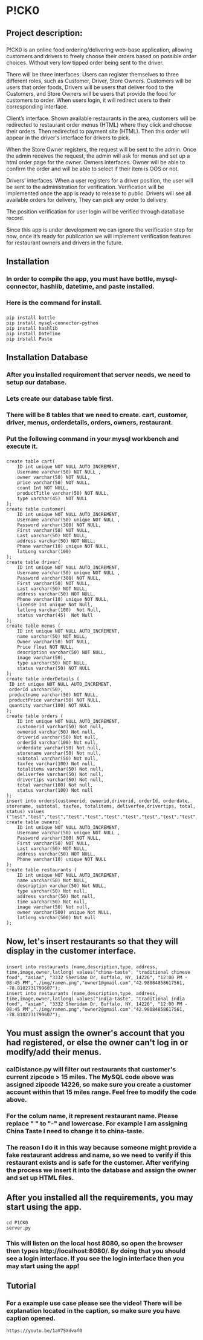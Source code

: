 # P!CK0
  ## Project description:
  ### 
  P!CK0 is an online food ordering/delivering web-base application, allowing customers and drivers to freely choose their orders based on possible order choices. Without very low tipped order being sent to the driver.

There will be three interfaces. Users can register themselves to three different roles, such as Customer, Driver, Store Owners. Customers will be users that order foods, Drivers will be users that deliver food to the Customers, and Store Owners will be users that provide the food for customers to order. When users login, it will redirect users to their corresponding interface.

Client’s interface. Shown available restaurants in the area, customers will be redirected to restaurant order menus (HTML) where they click and choose their orders. Then redirected to payment site (HTML). Then this order will appear in the driver's interface for drivers to pick.

When the Store Owner registers, the request will be sent to the admin. Once the admin receives the request, the admin will ask for menus and set up a html order page for the owner.
Owners interfaces. Owner will be able to confirm the order and will be able to select if their item is OOS or not.

Drivers’ interfaces. When a user registers for a driver position, the user will be sent to the administration for verification. Verification will be implemented once the app is ready to release to public. Drivers will see all available orders for delivery, They can pick any order to delivery.

The position verification for user login will be verified through database record. 

Since this app is under development we can ignore the verification step for now, once it’s ready for publication we will implement verification features for restaurant owners and drivers in the future. 
###
 ## Installation
 ### In order to compile the app, you must have bottle, mysql-connector, hashlib, datetime, and paste installed.
 ### Here is the command for install.  
 ###
    pip install bottle
    pip install mysql-connector-python
    pip install hashlib
    pip install DateTime
    pip install Paste
###
## Installation Database
### After you installed requirement that server needs, we need to setup our database.
### Lets create our database table first.
### There will be 8 tables that we need to create. cart, customer, driver, menus, orderdetails, orders, owners, restaurant.
### Put the following command in your mysql workbench and execute it.
### 
    create table cart(
    	ID int unique NOT NULL AUTO_INCREMENT,
        Username varchar(50) NOT NULL ,
        owner varchar(50) NOT NULL,
    	price varchar(50) NOT NULL,
        count Int NOT NULL,
        productTitle varchar(50) NOT NULL,
        type varchar(45)  NOT NULL
    );
    create table customer(
    	ID int unique NOT NULL AUTO_INCREMENT,
        Username varchar(50) unique NOT NULL ,
        Password varchar(300) NOT NULL,
    	First varchar(50) NOT NULL,
        Last varchar(50) NOT NULL,
        address varchar(50) NOT NULL,
        Phone varchar(10) unique NOT NULL,
    	latLong varchar(100)
    );
    create table driver(
    	ID int unique NOT NULL AUTO_INCREMENT,
        Username varchar(50) unique NOT NULL ,
        Password varchar(300) NOT NULL,
    	First varchar(50) NOT NULL,
        Last varchar(50) NOT NULL,
        address varchar(50) NOT NULL,
        Phone varchar(10) unique NOT NULL,
    	License Int unique Not Null,
		latlong varchar(100)  Not Null,
    	status varchar(45)  Not Null
    );
    create table menus (
        ID int unique NOT NULL AUTO_INCREMENT,
        name varchar(50) NOT NULL,
        Owner varchar(50) NOT NULL,
        Price float NOT NULL,
        description varchar(50) NOT NULL,
        image varchar(50),
        type varchar(50) NOT NULL,
        status varchar(50) NOT NULL
    );
    create table orderDetails (
     ID int unique NOT NULL AUTO_INCREMENT,
     orderId varchar(50),
     productname varchar(50) NOT NULL,
     productPrice varchar(50) NOT NULL,
     quantity varchar(100) NOT NULL
    );
    create table orders (
        ID int unique NOT NULL AUTO_INCREMENT,
        customerid varchar(50) Not null,
        ownerid varchar(50) Not null,
        driverid varchar(50) Not null,
        orderId varchar(100) Not null,
        orderdate varchar(50) Not null,
        storename varchar(50) Not null,
        subtotal varchar(50) Not null,
        taxfee varchar(100) Not null,
        totalitems varchar(50) Not null,
        deliverfee varchar(50) Not null,
        drivertips varchar(50) Not null,
        total varchar(100) Not null,
        status varchar(100) Not null
    );
    insert into orders(customerid, ownerid,driverid, orderId, orderdate, storename, subtotal, taxfee, totalitems, deliverfee,drivertips, total, status) values ("test","test","test","test","test","test","test","test","test","test","test","test","test");
    create table owners(
    	ID int unique NOT NULL AUTO_INCREMENT,
        Username varchar(50) unique NOT NULL ,
        Password varchar(300) NOT NULL,
    	First varchar(50) NOT NULL,
        Last varchar(50) NOT NULL,
        address varchar(50) NOT NULL,
        Phone varchar(10) unique NOT NULL
    );
    create table restaurants (
        ID int unique NOT NULL AUTO_INCREMENT,
        name varchar(50) Not NULL,
        description varchar(50) Not NULL,
        type varchar(50) Not null,
        address varchar(50) Not null,
        time varchar(50) Not null,
        image varchar(50) Not null,
        owner varchar(500) unique Not NULL,
        latlong varchar(500) Not null
    );
### 
## Now, let's insert restaurants so that they will display in the customer interface.
###
	insert into restaurants (name,description,type, address, time,image,owner,latlong) values("china-taste", "traditional chinese food", "asian", "3332 Sheridan Dr, Buffalo, NY, 14226", "12:00 PM - 08:45 PM","./img/ramen.png","owner1@gmail.com","42.98084858617561, -78.8102731799607");
	insert into restaurants (name,description,type, address, time,image,owner,latlong) values("india-taste", "traditional india food", "asian", "3332 Sheridan Dr, Buffalo, NY, 14226", "12:00 PM - 08:45 PM","./img/ramen.png","owner2@gmail.com","42.98084858617561, -78.8102731799607");
### 
## You must assign the owner's account that you had registered, or else the owner can't log in or modify/add their menus.
### calDistance.py will filter out restaurants that customer's current zipcode > 15 miles. The MySQL code above was assigned zipcode 14226, so make sure you create a customer account within that 15 miles range. Feel free to modify the code above.
### For the colum name, it represent restaurant name. Please replace " " to "-" and lowercase. For example I am assigning China Taste I need to change it to china-taste.
### The reason I do it in this way because someone might provide a fake restaurant address and name, so we need to verify if this restaurant exists and is safe for the customer. After verifying the process we insert it into the database and assign the owner and set up HTML files.


## After you installed all the requirements, you may start using the app.


###
    cd P1CK0
    server.py
### 
### This will listen on the local host 8080, so open the browser then types http://localhost:8080/. By doing that you should see a login interface. If you see the login interface then you may start using the app!

## Tutorial
### For a example use case please see the video! There will be explanation located in the caption, so make sure you have caption opened. 
    https://youtu.be/1aV7SXdvaf0
